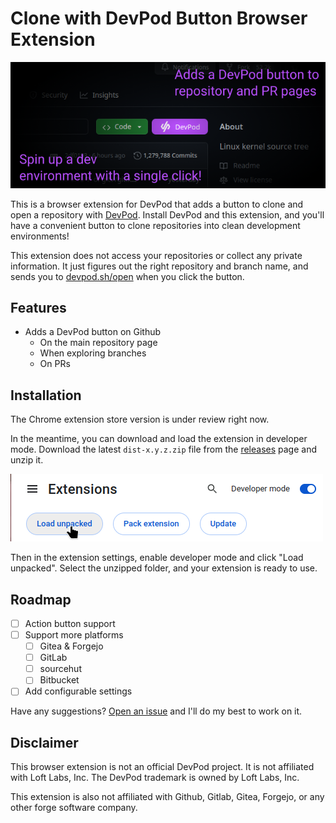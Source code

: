 # Clone with DevPod Button Browser Extension

![A screenshot of the Github user interface. Next to the Code button is a button labeled DevPod. Text overlaid on the screenshot says "Adds a DevPod button to repository and PR pages. Spin up a dev environment with a single click!](./assets/screenshot.png)

This is a browser extension for DevPod that adds a button to clone and open a
repository with [DevPod](https://devpod.sh). Install DevPod and this extension,
and you'll have a convenient button to clone repositories into clean development
environments!

This extension does not access your repositories or collect any private
information. It just figures out the right repository and branch name, and sends
you to [devpod.sh/open](https://devpod.sh/open) when you click the button.

## Features

- Adds a DevPod button on Github
  - On the main repository page
  - When exploring branches
  - On PRs

## Installation

The Chrome extension store version is under review right now.

In the meantime, you can download and load the extension in developer mode.
Download the latest `dist-x.y.z.zip` file from the
[releases](https://github.com/SeriousBug/devpod-browser-extension/releases) page
and unzip it.

![Screenshot of the chrome extension settings. There's a toggle labeled developer mode which is turned on, and a mouse is hovering over a button labeled Load unpacked.](./assets/loading-unpacked.png)

Then in the extension settings, enable developer mode and click
"Load unpacked". Select the unzipped folder, and your extension is ready to use.

## Roadmap

- [ ] Action button support
- [ ] Support more platforms
  - [ ] Gitea & Forgejo
  - [ ] GitLab
  - [ ] sourcehut
  - [ ] Bitbucket
- [ ] Add configurable settings

Have any suggestions? [Open an issue](https://github.com/SeriousBug/devpod-browser-extension/issues) and I'll do my best to work on it.

## Disclaimer

This browser extension is not an official DevPod project. It is not affiliated
with Loft Labs, Inc. The DevPod trademark is owned by Loft Labs, Inc.

This extension is also not affiliated with Github, Gitlab, Gitea, Forgejo, or
any other forge software company.
